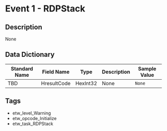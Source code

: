 # Event 1 - RDPStack

## Description
None

## Data Dictionary
|Standard Name|Field Name|Type|Description|Sample Value|
|---|---|---|---|---|
|TBD|HresultCode|HexInt32|None|`None`|

## Tags
* etw_level_Warning
* etw_opcode_Initialize
* etw_task_RDPStack